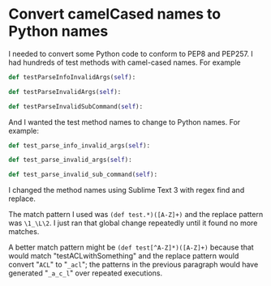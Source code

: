 # Convert camelCased names to Python names

I needed to convert some Python code to conform to PEP8 and PEP257. I had hundreds of test methods with camel-cased names. For example

```python
def testParseInfoInvalidArgs(self):

def testParseInvalidArgs(self):

def testParseInvalidSubCommand(self):
```

And I wanted the test method names to change to Python names. For example:

```python
def test_parse_info_invalid_args(self):

def test_parse_invalid_args(self):

def test_parse_invalid_sub_command(self):
```

I changed the method names using Sublime Text 3 with regex find and replace.

The match pattern I used was `(def test.*)([A-Z]+)` and the replace pattern was `\1_\L\2`. I just ran that global change repeatedly until it found no more matches.

A better match pattern might be `(def test[^A-Z]*)([A-Z]+)` because that would match "testACLwithSomething" and the replace pattern would convert "`ACL`" to "`_acl`"; the patterns in the previous paragraph would have generated "`_a_c_l`" over repeated executions.
